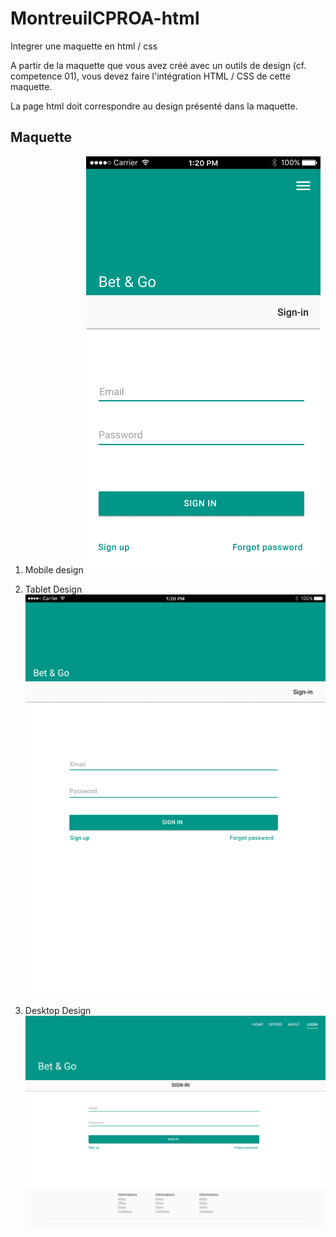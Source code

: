 # MontreuilCPROA-html
Integrer une maquette en html / css

A partir de la maquette que vous avez créé avec un outils de design (cf. competence 01), vous devez faire l'intégration HTML / CSS de cette maquette.

La page html doit correspondre au design présenté dans la maquette.

## Maquette

1. Mobile design
![mobile design](./design/iPhone_design.png)

2. Tablet Design
![tablet design](./design/iPad_design.png)

3. Desktop Design
![desktop design](./design/Desktop_design.png)
